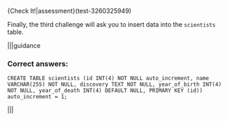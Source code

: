{Check It!|assessment}(test-3260325949)

Finally, the third challenge will ask you to insert data into the `scientists` table.

|||guidance
### Correct answers:

```
CREATE TABLE scientists (id INT(4) NOT NULL auto_increment, name VARCHAR(255) NOT NULL, discovery TEXT NOT NULL, year_of_birth INT(4) NOT NULL, year_of_death INT(4) DEFAULT NULL, PRIMARY KEY (id)) auto_increment = 1;
```

|||
